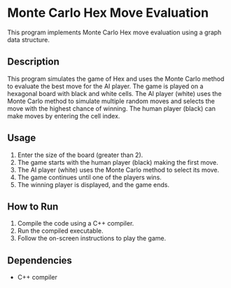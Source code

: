 # Monte Carlo Hex Move Evaluation

This program implements Monte Carlo Hex move evaluation using a graph data structure.

## Description

This program simulates the game of Hex and uses the Monte Carlo method to evaluate the best move for the AI player. The game is played on a hexagonal board with black and white cells. The AI player (white) uses the Monte Carlo method to simulate multiple random moves and selects the move with the highest chance of winning. The human player (black) can make moves by entering the cell index.

## Usage

1. Enter the size of the board (greater than 2).
2. The game starts with the human player (black) making the first move.
3. The AI player (white) uses the Monte Carlo method to select its move.
4. The game continues until one of the players wins.
5. The winning player is displayed, and the game ends.

## How to Run

1. Compile the code using a C++ compiler.
2. Run the compiled executable.
3. Follow the on-screen instructions to play the game.

## Dependencies

- C++ compiler
